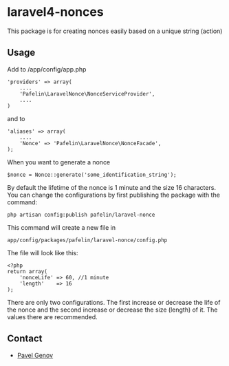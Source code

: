 laravel4-nonces
===============

This package is for creating nonces easily based on a unique string (action)

## Usage
Add to
    /app/config/app.php

    'providers' => array(
        ....
        'Pafelin\LaravelNonce\NonceServiceProvider',
        ....
    )
and to

    'aliases' => array(
        ....
        'Nonce' => 'Pafelin\LaravelNonce\NonceFacade',
    );

When you want to generate a nonce

    $nonce = Nonce::generate('some_identification_string');

By default the lifetime of the nonce is 1 minute and the size 16 characters.
You can change the configurations by first publishing the package with the command:

    php artisan config:publish pafelin/laravel-nonce

This command will create a new file in

    app/config/packages/pafelin/laravel-nonce/config.php

The file will look like this:

    <?php
    return array(
        'nonceLife' => 60, //1 minute
        'length'    => 16
    );

There are only two configurations. The first increase or decrease the life of the nonce and the second increase or decrease the size (length) of it.
The values there are recommended.


## Contact
* [Pavel Genov](mailto:pavel@taskprocess.com)
